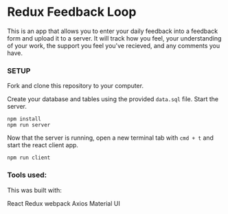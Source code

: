 # Redux Feedback Loop

This is an app that allows you to enter your daily feedback into a feedback form and upload it to a server. It will track how you feel, your understanding of your work, the support you feel you've recieved, and any comments you have.


### SETUP

Fork and clone this repository to your computer.

Create your database and tables using the provided `data.sql` file. Start the server.

```
npm install
npm run server
```

Now that the server is running, open a new terminal tab with `cmd + t` and start the react client app.

```
npm run client
```

### Tools used:

This was built with:

React
Redux
webpack
Axios
Material UI